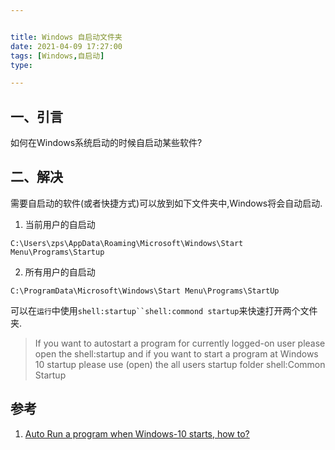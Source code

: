 ```yaml
---


title: Windows 自启动文件夹
date: 2021-04-09 17:27:00
tags: [Windows,自启动]
type:

---
```



## 一、引言

如何在Windows系统启动的时候自启动某些软件?

## 二、解决

需要自启动的软件(或者快捷方式)可以放到如下文件夹中,Windows将会自动启动.

1. 当前用户的自启动

```
C:\Users\zps\AppData\Roaming\Microsoft\Windows\Start Menu\Programs\Startup
```

2. 所有用户的自启动

```
C:\ProgramData\Microsoft\Windows\Start Menu\Programs\StartUp
```

可以在`运行`中使用`shell:startup``shell:commond startup`来快速打开两个文件夹.

> If you want to autostart a program for currently logged-on user please open the shell:startup
and if you want to start a program at Windows 10 startup please use (open) the all users startup folder shell:Common Startup



## 参考

1. [Auto Run a program when Windows-10 starts, how to?](https://www.softwareok.com/?seite=faq-Windows-10&faq=151)
